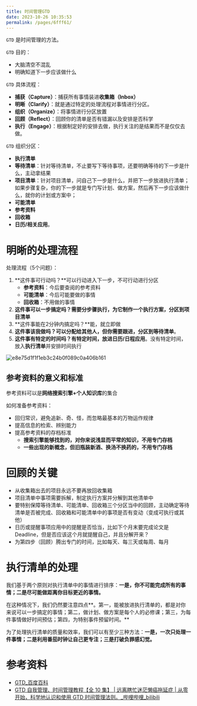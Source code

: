 ```yaml
---
title: 时间管理GTD
date: 2023-10-26 10:35:53
permalink: /pages/6fff61/
---
```

`GTD` 是时间管理的方法。

`GTD` 目的：

- 大脑清空不混乱
- 明确知道下一步应该做什么

`GTD` 具体流程：

- **捕获（Capture）**：捕获所有事情装进**收集箱（Inbox）**
- **明晰（Clarify）**：就是通过特定的处理流程对事情进行分区。
- **组织（Organize）**：将事情进行分区放置
- **回顾（Reflect）**：回顾你的清单是否有错漏以及安排是否科学
- **执行（Engage）**：根据制定好的安排去做，执行关注的是结果而不是仅仅去做。



`GTD` 组织分区：

- **执行清单**
- **等待清单**：针对等待清单，不止要写下等待事项，还要明确等待的下一步是什么，主动拿结果
- **项目清单**：针对项目清单，问自己下一步是什么，并把下一步放进执行清单；如果步骤复杂，你的下一步就是专门写计划、做方案，然后再下一步应该做什么，就你的计划或方案中；
- **可能清单**
- **参考资料**
- **回收箱**
- **日历/相关应用**。



# 明晰的处理流程



处理流程（5个问题）：

1. **这件事可行动吗？**可以行动进入下一步，不可行动进行分区
   - **参考资料**：今后要查阅的参考资料
   - **可能清单**：今后可能要做的事情
   - **回收箱**：不用做的事情
2. **这件事可以一步搞定吗？**需要分步骤执行，为它制作一个执行方案，分区到**项目清单**
3. **这件事能在2分钟内搞定吗？**能，就立即做
4. **这件事该我做吗？**可以分配给其他人，但你需要跟进，分区到**等待清单**。
5. **这件事有特定的时间吗？**有特定时间，放进**日历/日程应用**。没有特定时间，放入**执行清单**并安排时间执行

![e8e75d1f1f1eb3c24b0f089c0a406b161](https://notes-img2022.oss-cn-shenzhen.aliyuncs.com/img/e8e75d1f1f1eb3c24b0f089c0a406b161.jpg)



## 参考资料的意义和标准

参考资料可以是**网络搜索引擎+个人知识库**的集合



如何准备参考资料：

- 回归常识，避免追新、奇、怪，而忽略最基本的万物运作规律
- 提高信息的检索、辨别能力
- 提高参考资料的存档标准
  - **搜索引擎能够找到的，对你来说浅显而平常的知识，不用专门存档**
  - **一些出现的新概念，但旧瓶装新酒、换汤不换药的，不用专门存档**







# 回顾的关键

- 从收集箱出去的项目永远不要再放回收集箱
- 项目清单中事项需要拆解，制定执行方案并分解到其他清单中
- 要特别保障等待清单、可能清单、回收箱三个分区当中的回顾，主动确定等待清单是否被完成、回收箱和可能清单中的事项是否有变动（变成可执行或其他）
- 日历或提醒事项应用中的提醒是否恰当，比如下个月末要完成论文是 Deadline，但是否应该这个月就提醒自己，并且分解开来？
- 为第四步（回顾）腾出专门的时间，比如每天、每三天或每周、每月





# 执行清单的处理

我们基于两个原则对执行清单中的事情进行排序：**一是，你不可能完成所有的事情；二是尽可能做距离你目标更近的事情。**

在这种情况下，我们仍然要注意四点**。第一，能被放进执行清单的，都是对你来说可以一步搞定的事情；第二，做计划、做方案是每个人的必修课；第三，为每件事情做好时间预估；第四，为特别事件预留时间。**

为了处理执行清单的质量和效率，我们可以有至少三种方法：**一是，一次只处理一件事情；二是利用番茄时钟让自己更专注；三是打破负罪感幻觉。**



# 参考资料

- [GTD_百度百科](https://baike.baidu.com/item/GTD?fromModule=lemma_search-box)
- [GTD 自我管理、时间管理教程【全 10 集】 | 远离瞎忙迷茫懒癌拖延症 | 从零开始，科学地认识和使用 GTD 时间管理法则。_哔哩哔哩_bilibili](https://www.bilibili.com/video/BV1wE411176Q/?spm_id_from=333.999.0.0&vd_source=5af50baf3eb207941f798ebc66530c96)